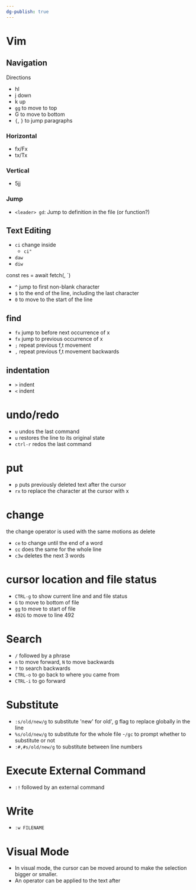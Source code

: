 ```yaml
---
dg-publish: true
---
```

# Vim 
## Navigation
Directions
- hl
- j down
- k up
- `gg` to move to top
- G to move to bottom
- `{`, `}` to jump paragraphs

### Horizontal
- fx/Fx
- tx/Tx

### Vertical
- 5jj

### Jump
- `<leader> gd`: Jump to definition in the file (or function?)


## Text Editing
- `ci` change inside
	- `ci"` 
- `daw`
- `diw`

const res = await fetch(, `)
- `^` jump to first non-blank character
- `$` to the end of the line, including the last character
- `0` to move to the start of the line

## find
- `fx` jump to before next occurrence of x
- `fx` jump to previous occurrence of x
- `;` repeat previous f,t movement
- `,` repeat previous f,t movement backwards

## indentation
- `>` indent 
- `<` indent 
# undo/redo
- `u` undos the last command
- `u` restores the line to its original state
- `ctrl-r` redos the last command

# put
- `p` puts previously deleted text after the cursor
- `rx` to replace the character at the cursor with x

# change 
the change operator is used with the same motions as delete
- `ce` to change until the end of a word
- `cc` does the same for the whole line
- `c3w` deletes the next 3 words

# cursor location and file status
- `CTRL-g` to show current line and and file status
- `G` to move to bottom of file
- `gg` to move to start of file
- `492G` to move to line 492

# Search
- `/` followed by a phrase 
- `n` to move forward, `N` to move backwards
- `?` to search backwards
- `CTRL-o` to go back to where you came from
- `CTRL-i` to go forward

# Substitute
- `:s/old/new/g` to substitute 'new' for old', g flag to replace globally in the line
- `%s/old/new/g` to substitute for the whole file
	-`/gc` to prompt whether to substitute or not
- `:#,#s/old/new/g` to substitute between line numbers

# Execute External Command
- `:!` followed by an external command

# Write
- `:w FILENAME`

# Visual Mode
- In visual mode, the cursor can be moved around to make the selection bigger or smaller.
- An operator can be applied to the text after

